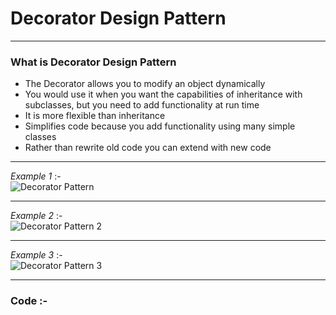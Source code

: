 # Decorator Design Pattern

***
### What is Decorator Design Pattern
-	The Decorator allows you to modify an object dynamically
-	You would use it when you want the capabilities of inheritance with subclasses, but you need to add functionality at run time
-	It is more flexible than inheritance
-	Simplifies code because you add functionality using many simple classes
-	Rather than rewrite old code you can extend with new code

***
_Example 1_ :-  
![Decorator Pattern](http://codesrealm.com/content/images/2017/08/Decorator.png)

***
_Example 2_ :-  
![Decorator Pattern 2](https://i.stack.imgur.com/cZOOr.png)

***
_Example 3_ :-  
![Decorator Pattern 3](http://www.dofactory.com/images/diagrams/net/decorator.gif)

***
### Code :-
<script src="https://gist.github.com/KushalKatta/88d49bb4cb32b5b0ea2149e55403b3b9.js"></script>